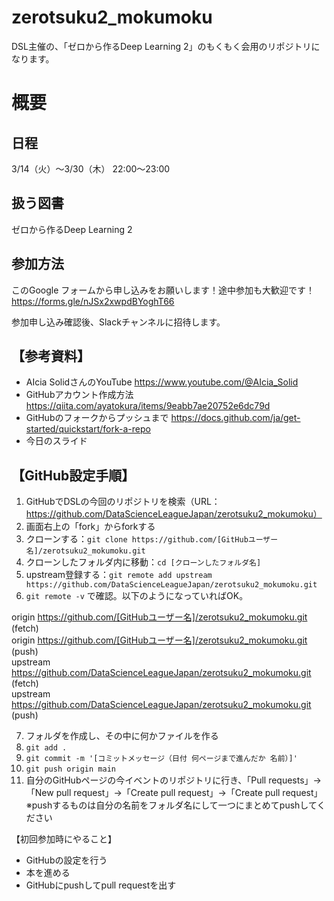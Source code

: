 # zerotsuku2_mokumoku
DSL主催の、「ゼロから作るDeep Learning 2」のもくもく会用のリポジトリになります。

# 概要
## 日程
3/14（火）〜3/30（木） 22:00〜23:00

## 扱う図書
ゼロから作るDeep Learning 2

## 参加方法
このGoogle フォームから申し込みをお願いします！途中参加も大歓迎です！
https://forms.gle/nJSx2xwpdBYoghT66

参加申し込み確認後、Slackチャンネルに招待します。

## 【参考資料】
- AIcia SolidさんのYouTube https://www.youtube.com/@AIcia_Solid
- GitHubアカウント作成方法 https://qiita.com/ayatokura/items/9eabb7ae20752e6dc79d
- GitHubのフォークからプッシュまで https://docs.github.com/ja/get-started/quickstart/fork-a-repo
- 今日のスライド

## 【GitHub設定手順】
1. GitHubでDSLの今回のリポジトリを検索（URL：https://github.com/DataScienceLeagueJapan/zerotsuku2_mokumoku）
2. 画面右上の「fork」からforkする
3. クローンする：`git clone https://github.com/[GitHubユーザー名]/zerotsuku2_mokumoku.git`
4. クローンしたフォルダ内に移動：`cd [クローンしたフォルダ名]`
5. upstream登録する：`git remote add upstream https://github.com/DataScienceLeagueJapan/zerotsuku2_mokumoku.git`
6. `git remote -v` で確認。以下のようになっていればOK。

origin https://github.com/[GitHubユーザー名]/zerotsuku2_mokumoku.git (fetch)  
origin https://github.com/[GitHubユーザー名]/zerotsuku2_mokumoku.git (push)  
upstream https://github.com/DataScienceLeagueJapan/zerotsuku2_mokumoku.git (fetch)  
upstream https://github.com/DataScienceLeagueJapan/zerotsuku2_mokumoku.git (push)  

7. フォルダを作成し、その中に何かファイルを作る
8. `git add .`
9. `git commit -m '[コミットメッセージ（日付 何ページまで進んだか 名前）]'`
10. `git push origin main`
11. 自分のGitHubページの今イベントのリポジトリに行き、「Pull requests」→「New pull request」→「Create pull request」→「Create pull request」
※pushするものは自分の名前をフォルダ名にして一つにまとめてpushしてください

【初回参加時にやること】
- GitHubの設定を行う
- 本を進める
- GitHubにpushしてpull requestを出す



